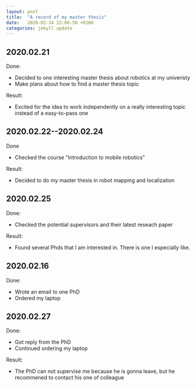 ```yaml
---
layout: post
title:  "A record of my master thesis"
date:   2020-02-24 22:06:50 +0100
categories: jekyll update
---
```


## 2020.02.21
Done:
- Decided to one interesting master thesis about robotics at my univeristy
- Make plans about how to find a master thesis topic  

Result:
- Excited for the idea to work independently on a really interesting topic instead of a easy-to-pass one

## 2020.02.22--2020.02.24
Done
- Checked the course "Introduction to mobile robotics" 

Result:
- Decided to do my master thesis in robot mapping and localization

## 2020.02.25
Done:
- Checked the potential supervisors and their latest reseach paper 

Result:
- Found several Phds that I am interested in. There is one I especially like.

## 2020.02.16
Done:
- Wrote an email to one PhD
- Ordered my laptop
  
## 2020.02.27
Done:
- Got reply from the PhD
- Continued ordering my laptop

Result:
- The PhD can not supervise me because he is gonna leave, but he recommened to contact his one of colleague





